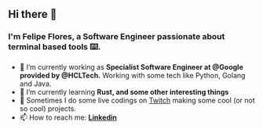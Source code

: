 ## Hi there 👋

### I'm **Felipe Flores**, a Software Engineer passionate about terminal based tools ⌨️.

- 🔭 I’m currently working as **Specialist Software Engineer at @Google provided by @HCLTech.** Working with some tech like Python, Golang and Java.
- 🌱 I’m currently learning **Rust, and some other interesting things**
- :movie_camera:	Sometimes I do some live codings on [Twitch](https://www.twitch.tv/brxckmann) making some cool (or not so cool) projects.
- 📫 How to reach me: **[Linkedin](https://www.linkedin.com/in/felipefloress/)**
